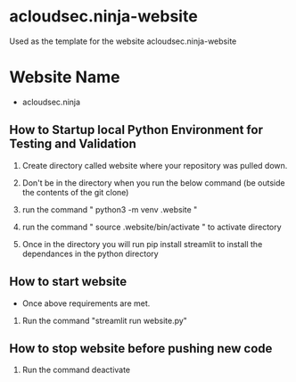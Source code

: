 # acloudsec.ninja-website
Used as the template for the website acloudsec.ninja-website
# Website Name 
 - acloudsec.ninja

## How to Startup local Python Environment for Testing and Validation

1. Create directory called website where your repository was pulled down.

2. Don't be in the directory when you run the below command (be outside the contents of the git clone)

3. run the command " python3 -m venv .website "

4. run the command " source .website/bin/activate "  to activate directory

5. Once in the directory you will run pip install streamlit to install the dependances in the python directory

## How to start website

- Once above requirements are met.

1. Run the command "streamlit run website.py"  


## How to stop website before pushing new code 

1. Run the command deactivate
